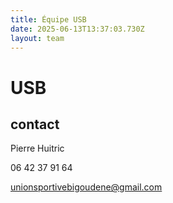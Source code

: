 ```yaml
---
title: Équipe USB
date: 2025-06-13T13:37:03.730Z
layout: team
---
```


# USB



## contact 

Pierre Huitric 

06 42 37 91 64

unionsportivebigoudene@gmail.com

